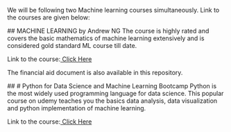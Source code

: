 <p>We will be following two Machine learning courses simultaneously. Link to the courses are given below:</p>
## MACHINE LEARNING by Andrew NG
The course is highly rated and covers the basic mathematics of machine learning extensively and is considered gold standard ML course till date.
<p>Link to the course:<a href="https://www.coursera.org/learn/machine-learning"> Click Here</a></p> 
<p>The financial aid document is also available in this repository.</p>
## # Python for Data Science and Machine Learning Bootcamp
Python is the most widely used programming language for data science. This popular course on udemy teaches you the basics data analysis, data visualization and python implementation of machine learning.
<p><p>Link to the course:<a href="https://www.udemy.com/course/python-for-data-science-and-machine-learning-bootcamp/"> Click Here</a></p> </p>

